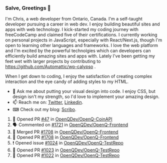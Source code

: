 ### Salve, Greetings 👋

I'm Chris, a web developer from Ontario, Canada. I'm a self-taught developer pursuing a career in web dev. I enjoy building beautiful sites and apps with web technology.
I kick-started my coding journey with freeCodeCamp and claimed five of their certifications.  I currently working on personal projects in JavaScript, especially with React/Next.js, though I'm open to learning other languages and frameworks. I love the web platform and I'm excited by the powerful technolgies which can developers can efficiently build amazing sites and apps with. Lately I've been getting my feet wet with larger projects by contributing to https://github.com/Automattic/wp-calypso .

When I get down to coding, I enjoy the satisfaction of creating complex interaction and the eye candy of adding styles to my HTML. 

- 💬 Ask me about putting your visual design into code. I enjoy CSS, but design isn't my strength, so I'd love to implement your amazing design.
- 📫 Reach me on: [Twitter](https://twitter.com/Christo28120856), [Linkedin](https://www.linkedin.com/in/christopher-stevers-07b9a5204/).
- ⌨ Check out my blog: [Scribo](https://christopherstevers.cf).
<!--
**Christopher-Stevers/Christopher-Stevers** is a ✨ _special_ ✨ repository because its `README.md` (this file) appears on your GitHub profile.

Here are some ideas to get you started:

- 🔭 I’m currently working on ...
- 🌱 I’m currently learning ...
- 👯 I’m looking to collaborate on ...
- 🤔 I’m looking for help with ...
- 😄 Pronouns: ...
- ⚡ Fun fact: ...
-->

<!--START_SECTION:activity-->
1. 💪 Opened PR [#47](https://github.com/OpenQDev/OpenQ-CoinAPI/pull/47) in [OpenQDev/OpenQ-CoinAPI](https://github.com/OpenQDev/OpenQ-CoinAPI)
2. 🗣 Commented on [#1721](https://github.com/OpenQDev/OpenQ-Frontend/issues/1721) in [OpenQDev/OpenQ-Frontend](https://github.com/OpenQDev/OpenQ-Frontend)
3. 🎉 Merged PR [#1708](https://github.com/OpenQDev/OpenQ-Frontend/pull/1708) in [OpenQDev/OpenQ-Frontend](https://github.com/OpenQDev/OpenQ-Frontend)
4. 💪 Opened PR [#1708](https://github.com/OpenQDev/OpenQ-Frontend/pull/1708) in [OpenQDev/OpenQ-Frontend](https://github.com/OpenQDev/OpenQ-Frontend)
5. ❗️ Opened issue [#1024](https://github.com/OpenQDev/OpenQ-TestRepo/issues/1024) in [OpenQDev/OpenQ-TestRepo](https://github.com/OpenQDev/OpenQ-TestRepo)
6. 💪 Opened PR [#1023](https://github.com/OpenQDev/OpenQ-TestRepo/pull/1023) in [OpenQDev/OpenQ-TestRepo](https://github.com/OpenQDev/OpenQ-TestRepo)
7. 💪 Opened PR [#1022](https://github.com/OpenQDev/OpenQ-TestRepo/pull/1022) in [OpenQDev/OpenQ-TestRepo](https://github.com/OpenQDev/OpenQ-TestRepo)
<!--END_SECTION:activity-->
